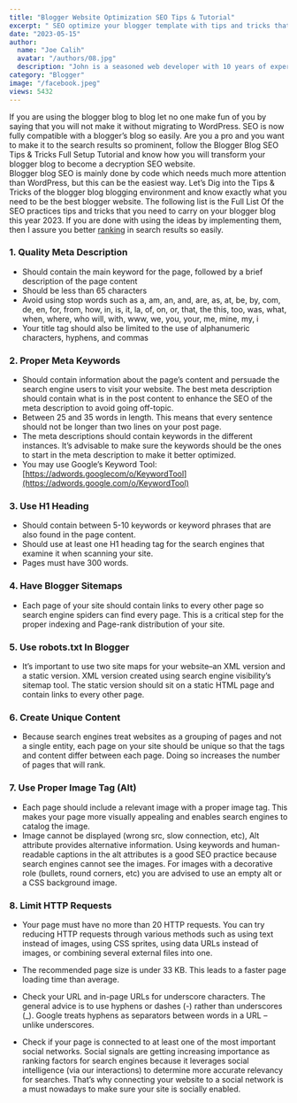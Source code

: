 ```yaml
---
title: "Blogger Website Optimization SEO Tips & Tutorial"
excerpt: " SEO optimize your blogger template with tips and tricks that should be followed. Learn full SEO tutorial practices to rank your blogger blog"
date: "2023-05-15"
author:
  name: "Joe Calih"
  avatar: "/authors/08.jpg"
  description: "John is a seasoned web developer with 10 years of experience in React and Next.js."
category: "Blogger"
image: "/facebook.jpeg"
views: 5432
---
```




If you are using the blogger blog to blog let no one make fun of you by saying that you will not make it without migrating to WordPress. SEO is now fully compatible with a blogger’s blog so easily. Are you a pro and you want to make it to the search results so prominent, follow the Blogger Blog SEO Tips & Tricks Full Setup Tutorial and know how you will transform your blogger blog to become a decryption SEO website.  
Blogger blog SEO is mainly done by code which needs much more attention than WordPress, but this can be the easiest way. Let’s Dig into the Tips & Tricks of the blogger blog blogging environment and know exactly what you need to be the best blogger website. The following list is the Full List Of the SEO practices tips and tricks that you need to carry on your blogger blog this year 2023. If you are done with using the ideas by implementing them, then I assure you better [ranking](https://joecalih.co.ke/best-website-ranking-tools-for-better-seo/) in search results so easily.

### **1. Quality Meta Description**

-   Should contain the main keyword for the page, followed by a brief description of the page content
-   Should be less than 65 characters
-   Avoid using stop words such as a, am, an, and, are, as, at, be, by, com, de, en, for, from, how, in, is, it, la, of, on, or, that, the this, too, was, what, when, where, who will, with, www, we, you, your, me, mine, my, i
-   Your title tag should also be limited to the use of alphanumeric characters, hyphens, and commas

### **2. Proper Meta Keywords**

-   Should contain information about the page’s content and persuade the search engine users to visit your website. The best meta description should contain what is in the post content to enhance the SEO of the meta description to avoid going off-topic.
-   Between 25 and 35 words in length. This means that every sentence should not be longer than two lines on your post page.
-   The meta descriptions should contain keywords in the different instances. It’s advisable to make sure the keywords should be the ones to start in the meta description to make it better optimized.
-   You may use Google’s Keyword Tool: [https://adwords.googlecom/o/KeywordTool](https://adwords.google.com/o/KeywordTool)

### **3. Use H1 Heading**

-   Should contain between 5-10 keywords or keyword phrases that are also found in the page content.
-   Should use at least one H1 heading tag for the search engines that examine it when scanning your site.
-   Pages must have 300 words.

### **4. Have Blogger Sitemaps**

-   Each page of your site should contain links to every other page so search engine spiders can find every page. This is a critical step for the proper indexing and Page-rank distribution of your site.

### **5. Use robots.txt In Blogger**

-   It’s important to use two site maps for your website–an XML version and a static version. XML version created using search engine visibility’s sitemap tool. The static version should sit on a static HTML page and contain links to every other page.

### **6. Create Unique Content**

-   Because search engines treat websites as a grouping of pages and not a single entity, each page on your site should be unique so that the tags and content differ between each page. Doing so increases the number of pages that will rank.

### **7. Use Proper Image Tag (Alt)**

-   Each page should include a relevant image with a proper image tag. This makes your page more visually appealing and enables search engines to catalog the image.
-   Image cannot be displayed (wrong src, slow connection, etc), Alt attribute provides alternative information. Using keywords and human-readable captions in the alt attributes is a good SEO practice because search engines cannot see the images. For images with a decorative role (bullets, round corners, etc) you are advised to use an empty alt or a CSS background image.

### **8. Limit HTTP Requests**

-   Your page must have no more than 20 HTTP requests. You can try reducing HTTP requests through various methods such as using text instead of images, using CSS sprites, using data URLs instead of images, or combining several external files into one.
-   The recommended page size is under 33 KB. This leads to a faster page loading time than average.

-   Check your URL and in-page URLs for underscore characters. The general advice is to use hyphens or dashes (-) rather than underscores (_). Google treats hyphens as separators between words in a URL – unlike underscores.
-   Check if your page is connected to at least one of the most important social networks. Social signals are getting increasing importance as ranking factors for search engines because it leverages social intelligence (via our interactions) to determine more accurate relevancy for searches. That’s why connecting your website to a social network is a must nowadays to make sure your site is socially enabled.